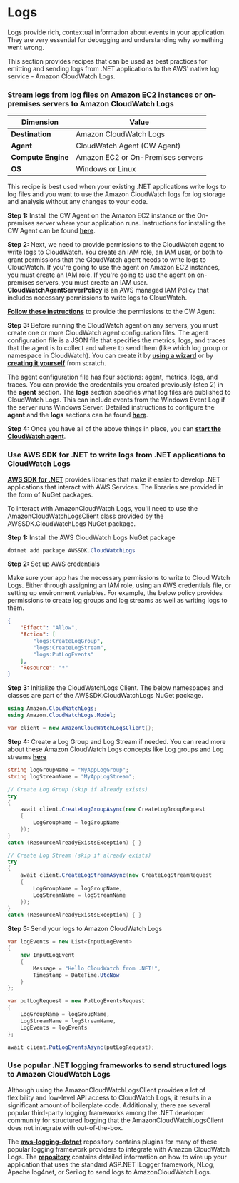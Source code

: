 # Logs

Logs provide rich, contextual information about events in your application.  They are very essential for debugging and understanding why something went wrong. 

This section provides recipes that can be used as best practices for emitting and sending logs from .NET applications to the AWS' native log service - Amazon CloudWatch Logs.

### Stream logs from log files on Amazon EC2 instances or on-premises servers to Amazon CloudWatch Logs


| **Dimension** | **Value** |
| -------- | -------- |
| **Destination** | Amazon CloudWatch Logs |
| **Agent** | CloudWatch Agent (CW Agent) |
| **Compute Engine** | Amazon EC2 or On-Premises servers |
| **OS** | Windows or Linux |

This recipe is best used when your existing .NET applications write logs to log files and you want to use the Amazon CloudWatch logs for log storage and analysis without any changes to your code.

**Step 1:** Install the CW Agent on the Amazon EC2 instance or the On-premises server where your application runs. Instructions for installing the CW Agent can be found [**here**](https://docs.aws.amazon.com/AmazonCloudWatch/latest/monitoring/install-CloudWatch-Agent-on-EC2-Instance.html).

**Step 2:** Next, we need to provide permissions to the CloudWatch agent to write logs to CloudWatch. You create an IAM role, an IAM user, or both to grant permissions that the CloudWatch agent needs to write logs to CloudWatch. If you're going to use the agent on Amazon EC2 instances, you must create an IAM role. If you're going to use the agent on on-premises servers, you must create an IAM user. **CloudWatchAgentServerPolicy** is an AWS managed IAM Policy that includes necessary permissions to write logs to CloudWatch.

[**Follow these instructions**](https://docs.aws.amazon.com/AmazonCloudWatch/latest/monitoring/create-iam-roles-for-cloudwatch-agent-commandline.html) to provide the permissions to the CW Agent.

**Step 3:** Before running the CloudWatch agent on any servers, you must create one or more CloudWatch agent configuration files. The agent configuration file is a JSON file that specifies the metrics, logs, and traces that the agent is to collect and where to send them (like which log group or namespace in CloudWatch). You can create it by [**using a wizard**](https://docs.aws.amazon.com/AmazonCloudWatch/latest/monitoring/create-cloudwatch-agent-configuration-file-wizard.html) or by [**creating it yourself**](https://docs.aws.amazon.com/AmazonCloudWatch/latest/monitoring/CloudWatch-Agent-Configuration-File-Details.html) from scratch.

The agent configuration file has four sections: agent, metrics, logs, and traces. You can provide the credentails you created previously (step 2) in the **agent** section. The **logs** section specifies what log files are published to CloudWatch Logs. This can include events from the Windows Event Log if the server runs Windows Server. Detailed instructions to configure the **agent** and the **logs** sections can be found [**here**](https://docs.aws.amazon.com/AmazonCloudWatch/latest/monitoring/CloudWatch-Agent-Configuration-File-Details.html).

**Step 4:** Once you have all of the above things in place, you can [**start the CloudWatch agent**](https://docs.aws.amazon.com/AmazonCloudWatch/latest/monitoring/install-CloudWatch-Agent-on-premise.html#start-CloudWatch-Agent-on-premise-SSM-onprem). 

### Use AWS SDK for .NET to write logs from .NET applications to CloudWatch Logs

[**AWS SDK for .NET**](https://docs.aws.amazon.com/sdk-for-net/) provides libraries that make it easier to develop .NET applications that interact with AWS Services. The libraries are provided in the form of NuGet packages.

To interact with AmazonCloudWatch Logs, you'll need to use the AmazonCloudWatchLogsClient class provided by the AWSSDK.CloudWatchLogs NuGet package.

**Step 1:** Install the AWS CloudWatch Logs NuGet package

```csharp
dotnet add package AWSSDK.CloudWatchLogs
```

**Step 2:** Set up AWS credentials

Make sure your app has the necessary permissions to write to Cloud Watch Logs. Either through assigning an IAM role, using an AWS credentials file, or setting up environment variables. For example, the below policy provides permissions to create log groups and log streams as well as writing logs to them.

```json
{
    "Effect": "Allow",
    "Action": [
        "logs:CreateLogGroup",
        "logs:CreateLogStream",
        "logs:PutLogEvents"
    ],
    "Resource": "*"
}
```

**Step 3:** Initialize the CloudWatchLogs Client. The below namespaces and classes are part of the AWSSDK.CloudWatchLogs NuGet package.

```csharp
using Amazon.CloudWatchLogs;
using Amazon.CloudWatchLogs.Model;

var client = new AmazonCloudWatchLogsClient();
```

**Step 4:** Create a Log Group and Log Stream if needed. You can read more about these Amazon CloudWatch Logs concepts like Log groups and Log streams [**here**](https://docs.aws.amazon.com/AmazonCloudWatch/latest/logs/CloudWatchLogsConcepts.html)

```csharp
string logGroupName = "MyAppLogGroup";
string logStreamName = "MyAppLogStream";

// Create Log Group (skip if already exists)
try
{
    await client.CreateLogGroupAsync(new CreateLogGroupRequest
    {
        LogGroupName = logGroupName
    });
}
catch (ResourceAlreadyExistsException) { }

// Create Log Stream (skip if already exists)
try
{
    await client.CreateLogStreamAsync(new CreateLogStreamRequest
    {
        LogGroupName = logGroupName,
        LogStreamName = logStreamName
    });
}
catch (ResourceAlreadyExistsException) { }
```

**Step 5:** Send your logs to Amazon CloudWatch Logs

```csharp
var logEvents = new List<InputLogEvent>
{
    new InputLogEvent
    {
        Message = "Hello CloudWatch from .NET!",
        Timestamp = DateTime.UtcNow
    }
};

var putLogRequest = new PutLogEventsRequest
{
    LogGroupName = logGroupName,
    LogStreamName = logStreamName,
    LogEvents = logEvents
};

await client.PutLogEventsAsync(putLogRequest);
```

### Use popular .NET logging frameworks to send structured logs to Amazon CloudWatch Logs

Although using the AmazonCloudWatchLogsClient provides a lot of flexibility and low-level API access to CloudWatch Logs, it results in a significant amount of boilerplate code. Additionally, there are several popular third-party logging frameworks among the .NET developer community for structured logging that the AmazonCloudWatchLogsClient does not integrate with out-of-the-box.

The [**aws-logging-dotnet**](https://github.com/aws/aws-logging-dotnet) repository contains plugins for many of these popular logging framework providers to integrate with Amazon CloudWatch Logs. The [**repository**](https://github.com/aws/aws-logging-dotnet) contains detailed information on how to wire up your application that uses the standard ASP.NET ILogger framework, NLog, Apache log4net, or Serilog to send logs to AmazonCloudWatch Logs.
